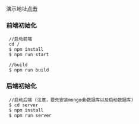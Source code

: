 
演示地址[点击](http://106.15.198.124:8083/)
### 前端初始化
```
 //启动前端
 cd /
 $ npm install
 $ npm run start

 //build
 $ npm run build
```
### 后端初始化
```
 //启动后端 (注意，要先安装mongodb数据库以及启动数据库)
 $ cd server
 $ npm install
 $ npm run server
```




